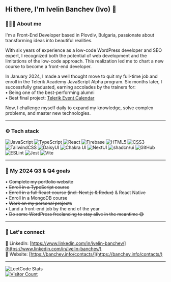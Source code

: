 ## Hi there, I'm Ivelin Banchev (Ivo) 👋

### 👨🏻‍💻 About me

I'm a Front-End Developer based in Plovdiv, Bulgaria, passionate about transforming ideas into beautiful realities.

With six years of experience as a low-code WordPress developer and SEO expert, I recognized both the potential of web development and the limitations of the low-code approach. This realization led me to chart a new course to become a front-end developer.

In January 2024, I made a well thought move to quit my full-time job and enroll in the Telerik Academy JavaScript Alpha program. Six months later, I successfully graduated, earning accolades by the trainers for:<br>
• Being one of the best-performing alumni <br>
• Best final project: [Telerik Event Calendar](https://telerik-event-calendar.netlify.app/) <br>

Now, I challenge myself daily to expand my knowledge, solve complex problems, and master new technologies.

<hr>

### ⚙️ Tech stack

![JavaScript](https://img.shields.io/badge/javascript-%23323330.svg?style=for-the-badge&logo=javascript&logoColor=%23F7DF1E)
![TypeScript](https://img.shields.io/badge/typescript-%23007ACC.svg?style=for-the-badge&logo=typescript&logoColor=white)
![React](https://img.shields.io/badge/react-%2320232a.svg?style=for-the-badge&logo=react&logoColor=%2361DAFB)
![Firebase](https://img.shields.io/badge/firebase-%23039BE5.svg?style=for-the-badge&logo=firebase)
![HTML5](https://img.shields.io/badge/html5-%23E34F26.svg?style=for-the-badge&logo=html5&logoColor=white)
![CSS3](https://img.shields.io/badge/css3-%231572B6.svg?style=for-the-badge&logo=css3&logoColor=white)
![TailwindCSS](https://img.shields.io/badge/tailwindcss-%2338B2AC.svg?style=for-the-badge&logo=tailwind-css&logoColor=white)
![DaisyUI](https://img.shields.io/badge/daisyui-5A0EF8?style=for-the-badge&logo=daisyui&logoColor=white)
![Chakra UI](https://img.shields.io/badge/chakra--ui-%234ED1C5.svg?style=for-the-badge&logo=chakraui&logoColor=white)
![NextUI](https://img.shields.io/badge/nextui-%23000000.svg?style=for-the-badge&logo=nextdotjs&logoColor=white)
![shadcn/ui](https://img.shields.io/badge/shadcn%2Fui-000?logo=shadcnui&logoColor=fff&style=for-the-badge)
![GitHub](https://img.shields.io/badge/github-%23121011.svg?style=for-the-badge&logo=github&logoColor=white)
![ESLint](https://img.shields.io/badge/ESLint-4B3263?style=for-the-badge&logo=eslint&logoColor=white)
![Jest](https://img.shields.io/badge/-jest-%23C21325?style=for-the-badge&logo=jest&logoColor=white)
![Vite](https://img.shields.io/badge/vite-%23646CFF.svg?style=for-the-badge&logo=vite&logoColor=white)


<hr>

### 🌱 My 2024 Q3 & Q4 goals

• ~~Complete my portfolio website~~ <br>
• ~~Enroll in a TypeScript course~~ <br>
• ~~Enroll in a full React course (incl. Next.js & Redux)~~ & React Native <br>
• Enroll in a MongoDB course <br>
• ~~Work on my personal projects~~ <br>
• Land a front-end job by the end of the year <br>
• ~~Do some WordPress freelancing to stay alive in the meantime 😅~~

<hr>

### 🤝 Let's connect

🔗 LinkedIn: [https://www.linkedin.com/in/ivelin-banchev/](https://www.linkedin.com/in/ivelin-banchev/) <br>
🔗 Website: [https://banchev.info/contacts/](https://banchev.info/contacts/) <br>

<hr>

![LeetCode Stats](https://leetcard.jacoblin.cool/banch3v?theme=dark&font=Noto%20Sans)  
[![Visitor Count](https://visitcount.itsvg.in/api?id=banch3v&label=Views&color=1&icon=0&pretty=true)](https://visitcount.itsvg.in)
